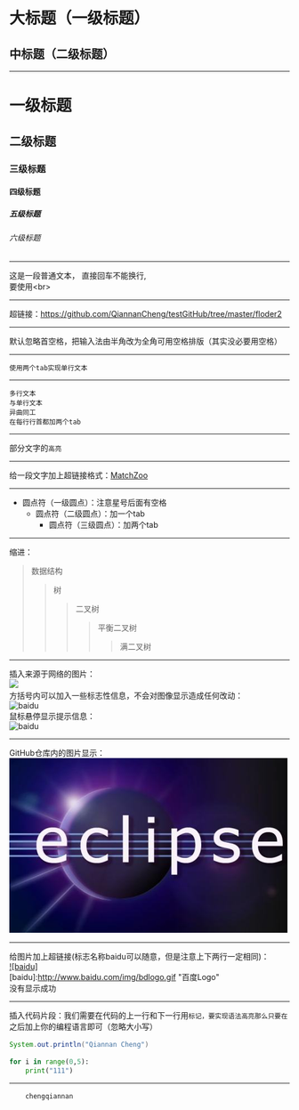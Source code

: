 大标题（一级标题）
===
中标题（二级标题）
---
*****
# 一级标题
## 二级标题
### 三级标题
#### 四级标题
##### 五级标题
###### 六级标题
*****
这是一段普通文本，
直接回车不能换行,<br>
要使用\<br>
*****
超链接：https://github.com/QiannanCheng/testGitHub/tree/master/floder2
*****
默认忽略首空格，把输入法由半角改为全角可用空格排版（其实没必要用空格）
*****
    使用两个tab实现单行文本
*****
    多行文本
    与单行文本
    异曲同工
    在每行行首都加两个tab
*****
部分文字的`高亮`
*****
给一段文字加上超链接格式：[MatchZoo](https://github.com/NTMC-Community/MatchZoo "悬停显示")
*****
* 圆点符（一级圆点）：注意星号后面有空格
  * 圆点符（二级圆点）：加一个tab
    * 圆点符（三级圆点）：加两个tab
*****
缩进：<br>
>数据结构
>>树
>>>二叉树
>>>>平衡二叉树
>>>>>满二叉树
*****
插入来源于网络的图片：<br>
![](http://www.baidu.com/img/bdlogo.gif) <br>
方括号内可以加入一些标志性信息，不会对图像显示造成任何改动：<br>
![baidu](http://www.baidu.com/img/bdlogo.gif) <br>
鼠标悬停显示提示信息：<br>
![baidu](http://www.baidu.com/img/bdlogo.gif "百度logo")  
*****
GitHub仓库内的图片显示：<br>
![](https://github.com/QiannanCheng/testGitHub/blob/master/eclipse.jpg)
*****
给图片加上超链接(标志名称baidu可以随意，但是注意上下两行一定相同)：<br>
[![baidu]](http://baidu.com)  
[baidu]:http://www.baidu.com/img/bdlogo.gif "百度Logo" <br>
没有显示成功
*****
插入代码片段：我们需要在代码的上一行和下一行用```标记，要实现语法高亮那么只要在```之后加上你的编程语言即可（忽略大小写）
```Java
System.out.println("Qiannan Cheng")
```
```python
for i in range(0,5):
    print("111")
```
*****
        chengqiannan










